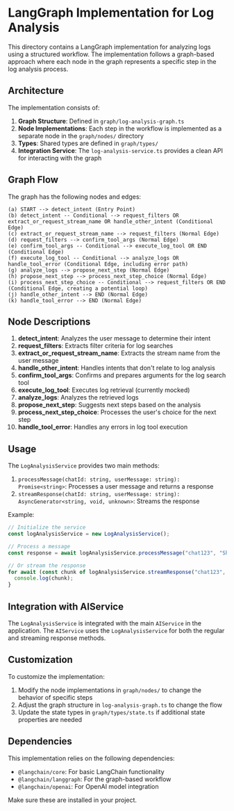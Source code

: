 # LangGraph Implementation for Log Analysis

This directory contains a LangGraph implementation for analyzing logs using a structured workflow. The implementation follows a graph-based approach where each node in the graph represents a specific step in the log analysis process.

## Architecture

The implementation consists of:

1. **Graph Structure**: Defined in `graph/log-analysis-graph.ts`
2. **Node Implementations**: Each step in the workflow is implemented as a separate node in the `graph/nodes/` directory
3. **Types**: Shared types are defined in `graph/types/`
4. **Integration Service**: The `log-analysis-service.ts` provides a clean API for interacting with the graph

## Graph Flow

The graph has the following nodes and edges:

```
(a) START --> detect_intent (Entry Point)   
(b) detect_intent -- Conditional --> request_filters OR extract_or_request_stream_name OR handle_other_intent (Conditional Edge)   
(c) extract_or_request_stream_name --> request_filters (Normal Edge)   
(d) request_filters --> confirm_tool_args (Normal Edge)
(e) confirm_tool_args -- Conditional --> execute_log_tool OR END (Conditional Edge)
(f) execute_log_tool -- Conditional --> analyze_logs OR handle_tool_error (Conditional Edge, including error path)   
(g) analyze_logs --> propose_next_step (Normal Edge)
(h) propose_next_step --> process_next_step_choice (Normal Edge)
(i) process_next_step_choice -- Conditional --> request_filters OR END (Conditional Edge, creating a potential loop)   
(j) handle_other_intent --> END (Normal Edge)
(k) handle_tool_error --> END (Normal Edge)
```

## Node Descriptions

1. **detect_intent**: Analyzes the user message to determine their intent
2. **request_filters**: Extracts filter criteria for log searches
3. **extract_or_request_stream_name**: Extracts the stream name from the user message
4. **handle_other_intent**: Handles intents that don't relate to log analysis
5. **confirm_tool_args**: Confirms and prepares arguments for the log search tool
6. **execute_log_tool**: Executes log retrieval (currently mocked)
7. **analyze_logs**: Analyzes the retrieved logs
8. **propose_next_step**: Suggests next steps based on the analysis
9. **process_next_step_choice**: Processes the user's choice for the next step
10. **handle_tool_error**: Handles any errors in log tool execution

## Usage

The `LogAnalysisService` provides two main methods:

1. `processMessage(chatId: string, userMessage: string): Promise<string>`: Processes a user message and returns a response
2. `streamResponse(chatId: string, userMessage: string): AsyncGenerator<string, void, unknown>`: Streams the response

Example:

```typescript
// Initialize the service
const logAnalysisService = new LogAnalysisService();

// Process a message
const response = await logAnalysisService.processMessage("chat123", "Show me error logs from the last hour");

// Or stream the response
for await (const chunk of logAnalysisService.streamResponse("chat123", "Show me error logs from the last hour")) {
  console.log(chunk);
}
```

## Integration with AIService

The `LogAnalysisService` is integrated with the main `AIService` in the application. The `AIService` uses the `LogAnalysisService` for both the regular and streaming response methods.

## Customization

To customize the implementation:

1. Modify the node implementations in `graph/nodes/` to change the behavior of specific steps
2. Adjust the graph structure in `log-analysis-graph.ts` to change the flow
3. Update the state types in `graph/types/state.ts` if additional state properties are needed

## Dependencies

This implementation relies on the following dependencies:

- `@langchain/core`: For basic LangChain functionality
- `@langchain/langgraph`: For the graph-based workflow
- `@langchain/openai`: For OpenAI model integration

Make sure these are installed in your project. 